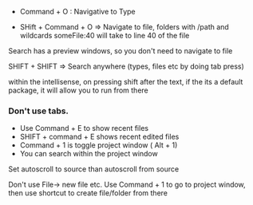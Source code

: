 

- Command + O : Navigative to Type

- SHift + Command + O => Navigate to file, folders with /path and wildcards
someFile:40 will take to line 40 of the file

Search has a preview windows, so you don't need to navigate to file

SHIFT + SHIFT => Search anywhere (types, files etc by doing tab press)

within the intellisense, on pressing shift after the text, if the its a default package, it will allow you to run from there

### Don't use tabs. 
- Use Command + E to show recent files
- SHIFT + command + E shows recent edited files
- Command + 1 is toggle project window ( Alt + 1)
- You can search within the project window 

Set autoscroll to source than autoscroll from source

Don't use File-> new file etc. Use Command + 1 to go to project window, then use shortcut to create file/folder from there






